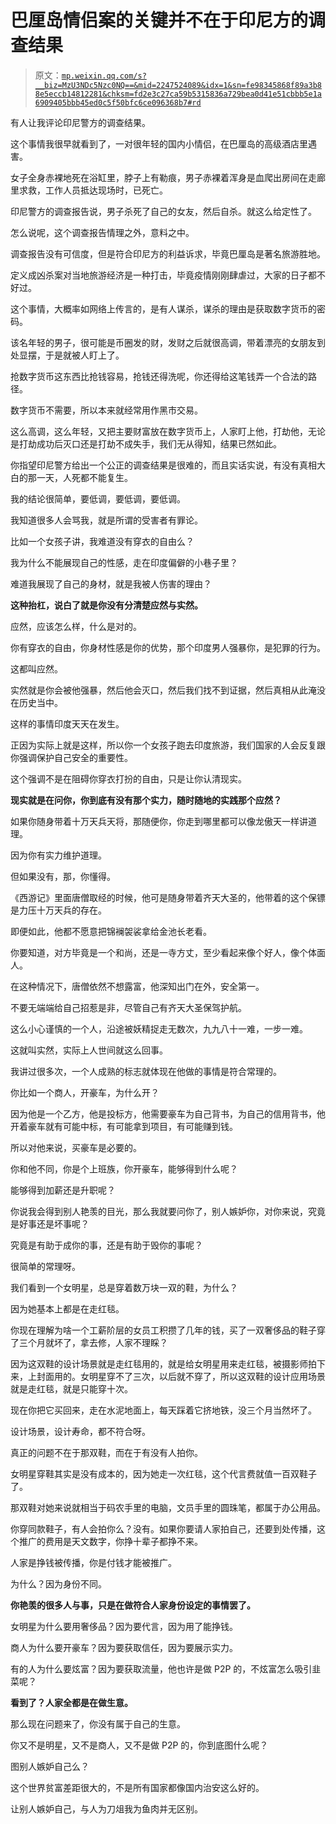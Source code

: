 # 巴厘岛情侣案的关键并不在于印尼方的调查结果

> 原文：[`mp.weixin.qq.com/s?__biz=MzU3NDc5Nzc0NQ==&mid=2247524089&idx=1&sn=fe98345868f89a3b88e5eccb14812281&chksm=fd2e3c27ca59b5315836a729bea0d41e51cbbb5e1a6909405bbb45ed0c5f50bfc6ce096368b7#rd`](http://mp.weixin.qq.com/s?__biz=MzU3NDc5Nzc0NQ==&mid=2247524089&idx=1&sn=fe98345868f89a3b88e5eccb14812281&chksm=fd2e3c27ca59b5315836a729bea0d41e51cbbb5e1a6909405bbb45ed0c5f50bfc6ce096368b7#rd)

有人让我评论印尼警方的调查结果。

这个事情我很早就看到了，一对很年轻的国内小情侣，在巴厘岛的高级酒店里遇害。

女子全身赤裸地死在浴缸里，脖子上有勒痕，男子赤裸着浑身是血爬出房间在走廊里求救，工作人员抵达现场时，已死亡。

印尼警方的调查报告说，男子杀死了自己的女友，然后自杀。就这么给定性了。

怎么说呢，这个调查报告情理之外，意料之中。

调查报告没有可信度，但是符合印尼方的利益诉求，毕竟巴厘岛是著名旅游胜地。

定义成凶杀案对当地旅游经济是一种打击，毕竟疫情刚刚肆虐过，大家的日子都不好过。

这个事情，大概率如网络上传言的，是有人谋杀，谋杀的理由是获取数字货币的密码。

该名年轻的男子，很可能是币圈发的财，发财之后就很高调，带着漂亮的女朋友到处显摆，于是就被人盯上了。

抢数字货币这东西比抢钱容易，抢钱还得洗呢，你还得给这笔钱弄一个合法的路径。

数字货币不需要，所以本来就经常用作黑市交易。

这么高调，这么年轻，又把主要财富放在数字货币上，人家盯上他，打劫他，无论是打劫成功后灭口还是打劫不成失手，我们无从得知，结果已然如此。

你指望印尼警方给出一个公正的调查结果是很难的，而且实话实说，有没有真相大白的那一天，人死都不能复生。

我的结论很简单，要低调，要低调，要低调。

我知道很多人会骂我，就是所谓的受害者有罪论。

比如一个女孩子讲，我难道没有穿衣的自由么？

我为什么不能展现自己的性感，走在印度偏僻的小巷子里？

难道我展现了自己的身材，就是我被人伤害的理由？

**这种抬杠，说白了就是你没有分清楚应然与实然。** 

应然，应该怎么样，什么是对的。

你有穿衣的自由，你身材性感是你的优势，那个印度男人强暴你，是犯罪的行为。 

这都叫应然。 

实然就是你会被他强暴，然后他会灭口，然后我们找不到证据，然后真相从此淹没在历史当中。 

这样的事情印度天天在发生。 

正因为实际上就是这样，所以你一个女孩子跑去印度旅游，我们国家的人会反复跟你强调保护自己安全的重要性。 

这个强调不是在阻碍你穿衣打扮的自由，只是让你认清现实。 

**现实就是在问你，你到底有没有那个实力，随时随地的实践那个应然？** 

如果你随身带着十万天兵天将，那随便你，你走到哪里都可以像龙傲天一样讲道理。 

因为你有实力维护道理。

但如果没有，那，你懂得。 

《西游记》里面唐僧取经的时候，他可是随身带着齐天大圣的，他带着的这个保镖是力压十万天兵的存在。 

即便如此，他都不愿意把锦襕袈裟拿给金池长老看。 

你要知道，对方毕竟是一个和尚，还是一寺方丈，至少看起来像个好人，像个体面人。 

在这种情况下，唐僧依然不想露富，他深知出门在外，安全第一。 

不要无端端给自己招惹是非，尽管自己有齐天大圣保驾护航。 

这么小心谨慎的一个人，沿途被妖精捉走无数次，九九八十一难，一步一难。

这就叫实然，实际上人世间就这么回事。 

我讲过很多次，一个人成熟的标志就体现在他做的事情是符合常理的。 

你比如一个商人，开豪车，为什么开？ 

因为他是一个乙方，他是投标方，他需要豪车为自己背书，为自己的信用背书，他开着豪车就有可能中标，有可能拿到项目，有可能赚到钱。 

所以对他来说，买豪车是必要的。

你和他不同，你是个上班族，你开豪车，能够得到什么呢？ 

能够得到加薪还是升职呢？ 

你说我会得到别人艳羡的目光，那么我就要问你了，别人嫉妒你，对你来说，究竟是好事还是坏事呢？ 

究竟是有助于成你的事，还是有助于毁你的事呢？

很简单的常理呀。 

我们看到一个女明星，总是穿着数万块一双的鞋，为什么？ 

因为她基本上都是在走红毯。

你现在理解为啥一个工薪阶层的女员工积攒了几年的钱，买了一双奢侈品的鞋子穿了三个月就坏了，拿去修，人家不理睬？

因为这双鞋的设计场景就是走红毯用的，就是给女明星用来走红毯，被摄影师拍下来，上封面用的。女明星穿不了三次，以后就不穿了，所以这双鞋的设计应用场景就是走红毯，就是只能穿十次。

现在你把它买回来，走在水泥地面上，每天踩着它挤地铁，没三个月当然坏了。

设计场景，设计寿命，都不符合呀。

真正的问题不在于那双鞋，而在于有没有人拍你。

女明星穿鞋其实是没有成本的，因为她走一次红毯，这个代言费就值一百双鞋子了。

那双鞋对她来说就相当于码农手里的电脑，文员手里的圆珠笔，都属于办公用品。

你穿同款鞋子，有人会拍你么？没有。如果你要请人家拍自己，还要到处传播，这个推广的费用是天文数字，你挣十辈子都挣不来。

人家是挣钱被传播，你是付钱才能被推广。

为什么？因为身份不同。

**你艳羡的很多人与事，只是在做符合人家身份设定的事情罢了。**

女明星为什么要用奢侈品？因为要代言，因为用了能挣钱。

商人为什么要开豪车？因为要获取信任，因为要展示实力。

有的人为什么要炫富？因为要获取流量，他也许是做 P2P 的，不炫富怎么吸引韭菜呢？

**看到了？人家全都是在做生意。**

那么现在问题来了，你没有属于自己的生意。

你又不是明星，又不是商人，又不是做 P2P 的，你到底图什么呢？

图别人嫉妒自己么？

这个世界贫富差距很大的，不是所有国家都像国内治安这么好的。

让别人嫉妒自己，与人为刀俎我为鱼肉并无区别。